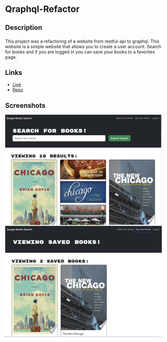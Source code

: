 # Qraphql-Refactor

## Description

###
This project was a refactoring of a website from restful-api to graphql. This website is a simple website that allows you to create a user account. Search for books and if you are logged in you can save your books to a favorites page.

## Links

- [Live](https://shielded-temple-63390-b6fc41f9fbc4.herokuapp.com/)
- [Repo](https://github.com/KDonnelly33/graphql-refactor)

## Screenshots

![image](./public/assets/screenshot1.png)
![image](./public/assets/screenshot2.png)